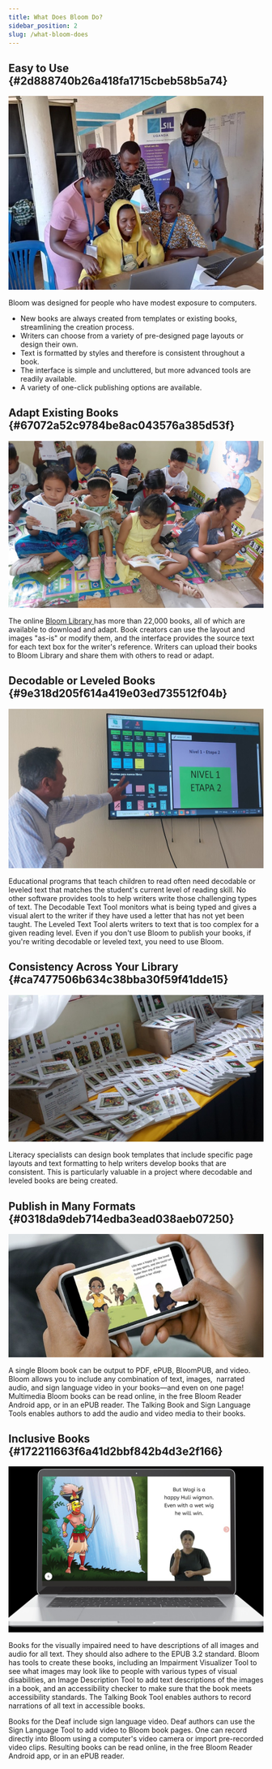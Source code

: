```yaml
---
title: What Does Bloom Do?
sidebar_position: 2
slug: /what-bloom-does
---
```




## **Easy to Use** {#2d888740b26a418fa1715cbeb58b5a74}


![Photo by SIL Uganda](./what-bloom-does.2154bb19-df12-8002-a4a1-d400c6203f12.jpg)


Bloom was designed for people who have modest exposure to computers.

- New books are always created from templates or existing books, streamlining the creation process.
- Writers can choose from a variety of pre-designed page layouts or design their own.
- Text is formatted by styles and therefore is consistent throughout a book.
- The interface is simple and uncluttered, but more advanced tools are readily available.
- A variety of one-click publishing options are available.

## **Adapt Existing Books** {#67072a52c9784be8ac043576a385d53f}


![Photo by SIL LEAD](./what-bloom-does.2154bb19-df12-80ee-b411-fcf2575e1b0a.jpg)


The online [Bloom Library ](https://bloomlibrary.org/)has more than 22,000 books, all of which are available to download and adapt. Book creators can use the layout and images "as-is" or modify them, and the interface provides the source text for each text box for the writer's reference. Writers can upload their books to Bloom Library and share them with others to read or adapt.


## **Decodable or Leveled Books** {#9e318d205f614a419e03ed735512f04b}


![Photo by SIL LEAD](./what-bloom-does.2154bb19-df12-8084-bbfb-e434dbdb54d7.jpg)


Educational programs that teach children to read often need decodable or leveled text that matches the student's current level of reading skill. No other software provides tools to help writers write those challenging types of text. The Decodable Text Tool monitors what is being typed and gives a visual alert to the writer if they have used a letter that has not yet been taught. The Leveled Text Tool alerts writers to text that is too complex for a given reading level. Even if you don't use Bloom to publish your books, if you're writing decodable or leveled text, you need to use Bloom.


## **Consistency Across Your Library** {#ca7477506b634c38bba30f59f41dde15}


![Photo by SIL LEAD](./what-bloom-does.2154bb19-df12-8064-8562-f9a2af2302c7.jpg)


Literacy specialists can design book templates that include specific page layouts and text formatting to help writers develop books that are consistent. This is particularly valuable in a project where decodable and leveled books are being created.


## **Publish in Many Formats** {#0318da9deb714edba3ead038aeb07250}


![](./what-bloom-does.2154bb19-df12-808d-b39c-cd6d10fcc879.jpg)


A single Bloom book can be output to PDF, ePUB, BloomPUB, and video. Bloom allows you to include any combination of text, images,  narrated audio, and sign language video in your books—and even on one page! Multimedia Bloom books can be read online, in the free Bloom Reader Android app, or in an ePUB reader. The Talking Book and Sign Language Tools enables authors to add the audio and video media to their books.


## **Inclusive Books** {#172211663f6a41d2bbf842b4d3e2f166}


![](./what-bloom-does.2154bb19-df12-806d-9388-e1bd8b26a8ce.jpg)


Books for the visually impaired need to have descriptions of all images and audio for all text. They should also adhere to the EPUB 3.2 standard. Bloom has tools to create these books, including an Impairment Visualizer Tool to see what images may look like to people with various types of visual disabilities, an Image Description Tool to add text descriptions of the images in a book, and an accessibility checker to make sure that the book meets accessibility standards. The Talking Book Tool enables authors to record narrations of all text in accessible books.


Books for the Deaf include sign language video. Deaf authors can use the Sign Language Tool to add video to Bloom book pages. One can record directly into Bloom using a computer's video camera or import pre-recorded video clips. Resulting books can be read online, in the free Bloom Reader Android app, or in an ePUB reader.

